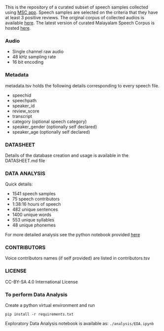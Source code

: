 This is the repository of a curated subset of speech samples collected using [MSC app](https://msc.smc.org.in/). Speech samples are selected on the criteria that they have at least 3 positive reviews. The original corpus of collected audios is available [here](https://gitlab.com/smc/msc/-/tree/master/audio). The latest version of curated Malayalam Speech Corpus is hosted [here](https://releases.smc.org.in/msc-reviewed-speech/).

### Audio

- Single channel raw audio
- 48 kHz sampling rate
- 16 bit encoding

### Metadata

metadata.tsv holds the following details corresponding to every speech file.

- speechid
- speechpath
- speaker_id
- review_score
- transcript
- category (optional speech category)
- speaker_gender (optionally self declared)
- speaker_age (optionally self declared)


### DATASHEET

Details of the database creation and usage is available in the DATASHEET.md file

### DATA ANALYSIS

Quick details:
- 1541 speech samples
- 75 speech contributors
- 1:38:16 hours of speech
- 482 unique sentences
- 1400 unique words
- 553 unique syllables
- 48 unique phonemes

For more detailed analysis see the python notebook provided [here](https://gitlab.com/smc/msc-reviewed-speech/-/blob/master/analysis/EDA.ipynb)


### CONTRIBUTORS

Voice contributors names (if self provided) are listed in contributors.tsv

### LICENSE

CC-BY-SA 4.0 International License

### To perform Data Analysis

Create a python virtual environment and run 

```pip install -r requirements.txt```

Exploratory Data Analysis notebook is available as: `./analysis/EDA.ipynb`



